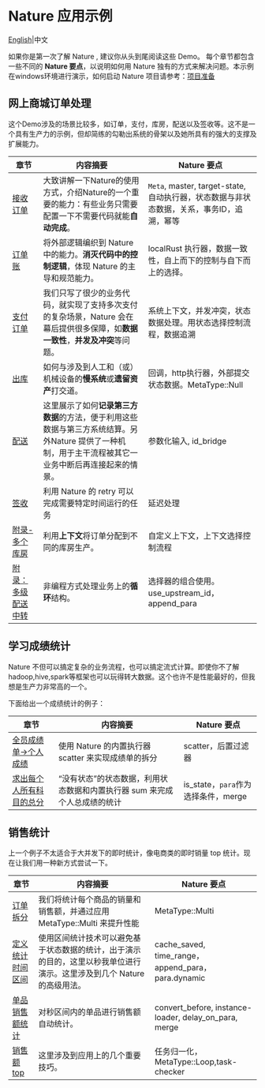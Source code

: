 # Nature 应用示例

[English](README_EN.md)|中文

如果你是第一次了解 Nature , 建议你从头到尾阅读这些 Demo。 每个章节都包含一些不同的 **Nature 要点**，以说明如何用 Nature 独有的方式来解决问题。本示例在windows环境进行演示，如何启动 Nature 项目请参考：[项目准备](doc/ZH/prepare.md)

## 网上商城订单处理

这个Demo涉及的场景比较多，如订单，支付，库房，配送以及签收等。这不是一个具有生产力的示例，但却简练的勾勒出系统的骨架以及她所具有的强大的支撑及扩展能力。

| 章节                                                                 | 内容摘要                                                                             | Nature 要点                                                    |
| ------------------------------------------------------------------ | -------------------------------------------------------------------------------- | ------------------------------------------------------------ |
| [接收订单](doc/ZH/emall/emall-1-order-generate.md)                     | 大致讲解一下Nature的使用方式，介绍Nature的一个重要的能力：有些业务只需要配置一下不需要代码就能**自动完成**。                   | `Meta`, master, target-state, 自动执行器，状态数据与非状态数据，关系，事务ID，追溯，幂等 |
| [订单账](doc/ZH/emall/emall-2-order-account.md)                       | 将外部逻辑编织到 Nature 中的能力。**消灭代码中的控制逻辑**，体现 Nature 的主导和规范能力。                          | localRust 执行器，数据一致性，自上而下的控制与自下而上的选择。                         |
| [支付订单](doc/ZH/emall/emall-3-pay-the-bill.md)                       | 我们只写了很少的业务代码，就实现了支持多次支付的复杂场景，Nature 会在幕后提供很多保障，如**数据一致性**，**并发及冲突**等问题。          | 系统上下文，并发冲突，状态数据处理。用状态选择控制流程，数据追溯                             |
| [出库](doc/ZH/emall/emall-4-stock-out.md)                            | 如何与涉及到人工和（或）机械设备的**慢系统**或**遗留资产**打交道。                                            | 回调，http执行器，外部提交状态数据。MetaType::Null                           |
| [配送](doc/ZH/emall/emall-5-delivery.md)                             | 这里展示了如何**记录第三方数据**的方法，便于利用这些数据与第三方系统结算。另外Nature 提供了一种机制，用于主干流程被其它一业务中断后再连接起来的情景。 | 参数化输入, id_bridge                                             |
| [签收](doc/ZH/emall/emall-6-signed.md)                               | 利用 Nature 的 retry 可以完成需要特定时间运行的任务                                                | 延迟处理                                                         |
| [附录-多个库房](doc/ZH/emall/emall-appendix-multi-warehouse.md)          | 利用**上下文**将订单分配到不同的库房生产。                                                          | 自定义上下文，上下文选择控制流程                                             |
| [附录：多级配送中转](doc/ZH/emall/emall-appendix-multi-transfer-station.md) | 非编程方式处理业务上的**循环**结构。                                                             | 选择器的组合使用。use_upstream_id， append_para                        |

## 学习成绩统计

Nature 不但可以搞定复杂的业务流程，也可以搞定流式计算。即使你不了解 hadoop,hive,spark等框架也可以玩得转大数据。这个也许不是性能最好的，但我想是生产力非常高的一个。

下面给出一个成绩统计的例子：

| 章节                                                         | 内容摘要                                     | Nature 要点                   |
| ---------------------------------------------------------- | ---------------------------------------- | --------------------------- |
| [全员成绩单->个人成绩](doc/ZH/score/score_1_to_persion.md)          | 使用 Nature 的内置执行器 scatter 来实现成绩单的拆分       | scatter，后置过滤器               |
| [求出每个人所有科目的总分](doc/ZH/score/score_2_person_total_score.md) | “没有状态”的状态数据，利用状态数据和内置执行器 sum 来完成个人总成绩的统计 | is_state，`para`作为选择条件，merge |

## 销售统计

上一个例子不太适合于大并发下的即时统计，像电商类的即时销量 top 统计。现在让我们用一种新方式尝试一下。

| 章节                                | 内容摘要                                                            | Nature 要点                                             |
| --------------------------------- | --------------------------------------------------------------- | ----------------------------------------------------- |
| [订单拆分](doc/ZH/sale/sale_1.md)     | 我们将统计每个商品的销量和销售额，并通过应用 MetaType::Multi 来提升性能                    | MetaType::Multi                                       |
| [定义统计时间区间](doc/ZH/sale/sale_2.md) | 使用区间统计技术可以避免基于状态数据的统计，出于演示的目的，这里以秒我单位进行演示。这里涉及到几个 Nature 的高级用法。 | cache_saved, time_range， append_para，para.dynamic     |
| [单品销售额统计](doc/ZH/sale/sale_3.md)  | 对秒区间内的单品进行销售额自动统计。                                              | convert_before, instance-loader, delay_on_para, merge |
| [销售额top](doc/ZH/sale/sale_4.md)   | 这里涉及到应用上的几个重要技巧。                                                | 任务归一化，MetaType::Loop,task-checker                     |
